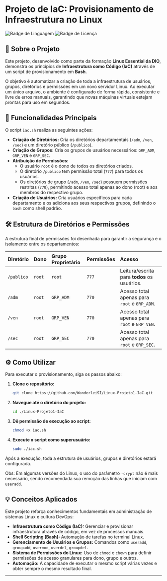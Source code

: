 # Projeto de IaC: Provisionamento de Infraestrutura no Linux

![Badge de Linguagem](https://img.shields.io/badge/Language-Bash-blue.svg)
![Badge de Licença](https://img.shields.io/badge/License-MIT-green.svg)

## 📖 Sobre o Projeto

Este projeto, desenvolvido como parte da formação **Linux Essential da DIO**, demonstra os princípios de **Infraestrutura como Código (IaC)** através de um script de provisionamento em **Bash**.

O objetivo é automatizar a criação de toda a infraestrutura de usuários, grupos, diretórios e permissões em um novo servidor Linux. Ao executar um único arquivo, o ambiente é configurado de forma rápida, consistente e livre de erros manuais, garantindo que novas máquinas virtuais estejam prontas para uso em segundos.

## 🚀 Funcionalidades Principais

O script `iac.sh` realiza as seguintes ações:

- **Criação de Diretórios:** Cria os diretórios departamentais (`/adm`, `/ven`, `/sec`) e um diretório público (`/publico`).
- **Criação de Grupos:** Cria os grupos de usuários necessários: `GRP_ADM`, `GRP_VEN` e `GRP_SEC`.
- **Atribuição de Permissões:**
    - O usuário `root` é o dono de todos os diretórios criados.
    - O diretório `/publico` tem permissão total (`777`) para todos os usuários.
    - Os diretórios de grupo (`/adm`, `/ven`, `/sec`) possuem permissões restritas (`770`), permitindo acesso total apenas ao dono (root) e aos membros do respectivo grupo.
- **Criação de Usuários:** Cria usuários específicos para cada departamento e os adiciona aos seus respectivos grupos, definindo o `bash` como shell padrão.

## 🛠️ Estrutura de Diretórios e Permissões

A estrutura final de permissões foi desenhada para garantir a segurança e o isolamento entre os departamentos:

| Diretório | Dono | Grupo Proprietário | Permissões | Acesso                                |
| :-------- | :--- | :----------------- | :--------- | :------------------------------------ |
| `/publico`| `root` | `root`             | `777`      | Leitura/escrita para **todos** os usuários. |
| `/adm`    | `root` | `GRP_ADM`          | `770`      | Acesso total apenas para `root` e `GRP_ADM`. |
| `/ven`    | `root` | `GRP_VEN`          | `770`      | Acesso total apenas para `root` e `GRP_VEN`. |
| `/sec`    | `root` | `GRP_SEC`          | `770`      | Acesso total apenas para `root` e `GRP_SEC`. |

## ⚙️ Como Utilizar

Para executar o provisionamento, siga os passos abaixo:

1.  **Clone o repositório:**
    ```bash
    git clone https://github.com/WanderleiSI/Linux-Projeto1-IaC.git
    ```

2.  **Navegue até o diretório do projeto:**
    ```bash
    cd ./Linux-Projeto1-IaC

    ```

3.  **Dê permissão de execução ao script:**
    ```bash
    chmod +x iac.sh
    ```

4.  **Execute o script como superusuário:**
    ```bash
    sudo ./iac.sh
    ```

Após a execução, toda a estrutura de usuários, grupos e diretórios estará configurada.

Obs: Em algumas versões do Linux, o uso do parâmetro `-crypt` não é mais necessário, sendo recomendada sua remoção das linhas que iniciam com `useradd`.

## 💡 Conceitos Aplicados

Este projeto reforça conhecimentos fundamentais em administração de sistemas Linux e cultura DevOps:

- **Infraestrutura como Código (IaC):** Gerenciar e provisionar infraestrutura através de código, em vez de processos manuais.
- **Shell Scripting (Bash):** Automação de tarefas no terminal Linux.
- **Gerenciamento de Usuários e Grupos:** Comandos como `useradd`, `groupadd`, `usermod`, `userdel`, `groupdel`.
- **Sistema de Permissões do Linux:** Uso de `chmod` e `chown` para definir permissões de acesso granulares para dono, grupo e outros.
- **Automação:** A capacidade de executar o mesmo script várias vezes e obter sempre o mesmo resultado final.

---
